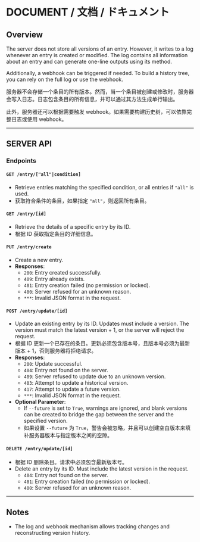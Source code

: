 # DOCUMENT / 文档 / ドキュメント

## Overview

The server does not store all versions of an entry. However, it writes to a log whenever an entry is created or modified. The log contains all information about an entry and can generate one-line outputs using its method. 

Additionally, a webhook can be triggered if needed. To build a history tree, you can rely on the full log or use the webhook.

服务器不会存储一个条目的所有版本。然而，当一个条目被创建或修改时，服务器会写入日志。日志包含条目的所有信息，并可以通过其方法生成单行输出。

此外，服务器还可以根据需要触发 webhook。如果需要构建历史树，可以依靠完整日志或使用 webhook。

---

## SERVER API

### Endpoints

#### `GET /entry/["all"|condition]`
- Retrieve entries matching the specified condition, or all entries if `"all"` is used.
- 获取符合条件的条目，如果指定 `"all"`，则返回所有条目。

#### `GET /entry/[id]`
- Retrieve the details of a specific entry by its ID.
- 根据 ID 获取指定条目的详细信息。

#### `PUT /entry/create`
- Create a new entry.
- **Responses**:
  - `200`: Entry created successfully.
  - `409`: Entry already exists.
  - `401`: Entry creation failed (no permission or locked).
  - `400`: Server refused for an unknown reason.
  - `***`: Invalid JSON format in the request.

#### `POST /entry/update/[id]`
- Update an existing entry by its ID. Updates must include a version. The version must match the latest version + 1, or the server will reject the request.
- 根据 ID 更新一个已存在的条目。更新必须包含版本号，且版本号必须为最新版本 + 1，否则服务器将拒绝请求。
- **Responses**:
  - `200`: Update successful.
  - `404`: Entry not found on the server.
  - `409`: Server refused to update due to an unknown version.
  - `403`: Attempt to update a historical version.
  - `417`: Attempt to update a future version.
  - `***`: Invalid JSON format in the request.
- **Optional Parameter**:
  - If `--future` is set to `True`, warnings are ignored, and blank versions can be created to bridge the gap between the server and the specified version.
  - 如果设置 `--future` 为 `True`，警告会被忽略，并且可以创建空白版本来填补服务器版本与指定版本之间的空隙。

#### `DELETE /entry/update/[id]`
- 根据 ID 删除条目。请求中必须包含最新版本号。
- Delete an entry by its ID. Must include the latest version in the request.
  - `404`: Entry not found on the server.
  - `401`: Entry creation failed (no permission or locked).
  - `400`: Server refused for an unknown reason.
---

## Notes
- The log and webhook mechanism allows tracking changes and reconstructing version history.
